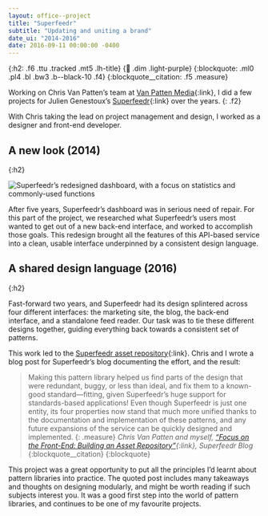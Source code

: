 ```yaml
---
layout: office--project
title: "Superfeedr"
subtitle: "Updating and uniting a brand"
date_ui: "2014-2016"
date: 2016-09-11 00:00:00 -0400
---
```


{:h2: .f6 .ttu .tracked .mt5 .lh-title}
{:link: .dim .light-purple}
{:blockquote: .ml0 .pl4 .bl .bw3 .b--black-10 .f4}
{:blockquote__citation: .f5 .measure}

Working on Chris Van Patten’s team at [Van Patten Media](http://van.patten.media){:link},
I did a few projects for Julien Genestoux’s [Superfeedr](https://superfeedr.com){:link} over the years.
{: .f2}

With Chris taking the lead on project management and design, I worked as a designer and front-end developer.

## A new look (2014)
{:h2}

![Superfeedr’s redesigned dashboard, with a focus on statistics and commonly-used functions](/assets/img/superfeedr.png)

After five years, Superfeedr’s dashboard was in serious need of repair. For this part of the project, we researched what
Superfeedr’s users most wanted to get out of a new back-end interface, and worked to accomplish those goals. This redesign brought
all the features of this API-based service into a clean, usable interface underpinned by a consistent design language.

## A shared design language (2016)
{:h2}

Fast-forward two years, and Superfeedr had its design splintered across four different interfaces: the marketing site,
the blog, the back-end interface, and a standalone feed reader. Our task was to tie these different designs together,
guiding everything back towards a consistent set of patterns.
 
This work led to the [Superfeedr asset repository](https://assets.superfeedr.com){:link}. Chris and I wrote a blog post
for Superfeedr’s blog documenting the effort, and the result:

> Making this pattern library helped us find parts of the design that were redundant, buggy, or less than ideal, and fix them to a known-good standard—fitting, given Superfeedr’s huge support for standards-based applications! Even though Superfeedr is just one entity, its four properties now stand that much more unified thanks to the documentation and implementation of these patterns, and any future expansions of the service can be quickly designed and implemented.
> {: .measure}
> <cite>Chris Van Patten and myself, [“Focus on the Front-End: Building an Asset Repository”](https://blog.superfeedr.com/new-assets/){:link}, *Superfeedr Blog*</cite>
> {:blockquote__citation}
{:blockquote}

This project was a great opportunity to put all the principles I’d learnt about pattern libraries into practice. The quoted
post includes many takeaways and thoughts on designing modularly, and might be worth reading if such subjects interest you. 
It was a good first step into the world of pattern libraries, and continues to be one of my favourite projects.
